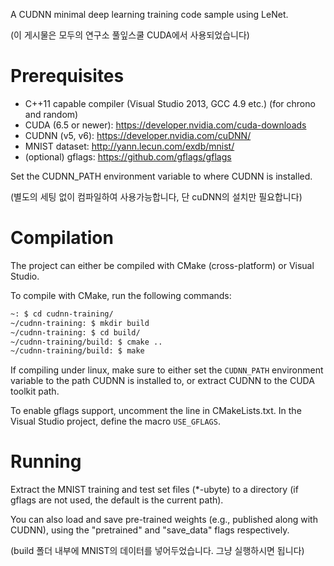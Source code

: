 A CUDNN minimal deep learning training code sample using LeNet.

(이 게시물은 모두의 연구소 풀잎스쿨 CUDA에서 사용되었습니다)

Prerequisites
=============

* C++11 capable compiler (Visual Studio 2013, GCC 4.9 etc.) (for chrono and random)
* CUDA (6.5 or newer): https://developer.nvidia.com/cuda-downloads
* CUDNN (v5, v6): https://developer.nvidia.com/cuDNN/
* MNIST dataset: http://yann.lecun.com/exdb/mnist/
* (optional) gflags: https://github.com/gflags/gflags

Set the CUDNN_PATH environment variable to where CUDNN is installed.

(별도의 세팅 없이 컴파일하여 사용가능합니다, 단 cuDNN의 설치만 필요합니다)

Compilation
===========

The project can either be compiled with CMake (cross-platform) or Visual Studio.

To compile with CMake, run the following commands:
```bash
~: $ cd cudnn-training/
~/cudnn-training: $ mkdir build
~/cudnn-training: $ cd build/
~/cudnn-training/build: $ cmake ..
~/cudnn-training/build: $ make
```

If compiling under linux, make sure to either set the ```CUDNN_PATH``` environment variable to the path CUDNN is installed to, or extract CUDNN to the CUDA toolkit path.

To enable gflags support, uncomment the line in CMakeLists.txt. In the Visual Studio project, define the macro ```USE_GFLAGS```.

Running
=======

Extract the MNIST training and test set files (*-ubyte) to a directory (if gflags are not used, the default is the current path).

You can also load and save pre-trained weights (e.g., published along with CUDNN), using the "pretrained" and "save_data" flags respectively.

(build 폴더 내부에 MNIST의 데이터를 넣어두었습니다. 그냥 실행하시면 됩니다)
